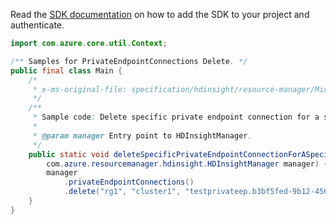 Read the [SDK documentation](https://github.com/Azure/azure-sdk-for-java/blob/azure-resourcemanager-hdinsight_1.0.0-beta.5/sdk/hdinsight/azure-resourcemanager-hdinsight/README.md) on how to add the SDK to your project and authenticate.

```java
import com.azure.core.util.Context;

/** Samples for PrivateEndpointConnections Delete. */
public final class Main {
    /*
     * x-ms-original-file: specification/hdinsight/resource-manager/Microsoft.HDInsight/stable/2021-06-01/examples/DeletePrivateEndpointConnection.json
     */
    /**
     * Sample code: Delete specific private endpoint connection for a specific HDInsight cluster.
     *
     * @param manager Entry point to HDInsightManager.
     */
    public static void deleteSpecificPrivateEndpointConnectionForASpecificHDInsightCluster(
        com.azure.resourcemanager.hdinsight.HDInsightManager manager) {
        manager
            .privateEndpointConnections()
            .delete("rg1", "cluster1", "testprivateep.b3bf5fed-9b12-4560-b7d0-2abe1bba07e2", Context.NONE);
    }
}
```
